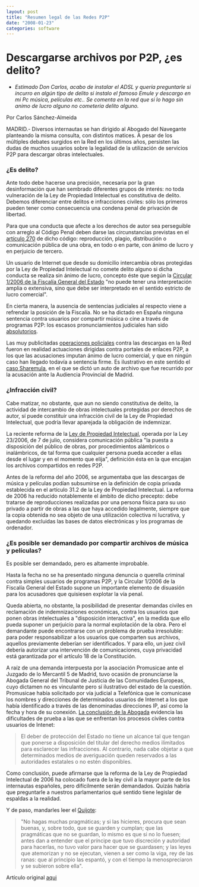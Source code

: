 ```yaml
---
layout: post
title: "Resumen legal de las Redes P2P"
date: "2008-01-23"
categories: software
---
```


# Descargarse archivos por P2P, ¿es delito?

- _Estimado Don Carlos, acabo de instalar el ADSL y quería preguntarle si incurro en algún tipo de delito si instalo el famoso Emule y descargo en mi Pc música, películas etc.. Se comenta en la red que si lo hago sin animo de lucro alguno no cometeria delito alguno._

Por Carlos Sánchez-Almeida

MADRID.- Diversos internautas se han dirigido al Abogado del Navegante planteando la misma consulta, con distintos matices. A pesar de los múltiples debates surgidos en la Red en los últimos años, persisten las dudas de muchos usuarios sobre la legalidad de la utilización de servicios P2P para descargar obras intelectuales.

### ¿Es delito?

Ante todo debe hacerse una precisión, necesaria por la gran desinformación que han sembrado diferentes grupos de interés: no toda vulneración de la Ley de Propiedad Intelectual es constitutiva de delito. Debemos diferenciar entre delitos e infracciones civiles: sólo los primeros pueden tener como consecuencia una condena penal de privación de libertad.

Para que una conducta que afecte a los derechos de autor sea perseguible con arreglo al Código Penal deben darse las circunstancias previstas en el [artículo 270](https://noticias.juridicas.com/base_datos/Penal/lo10-1995.l2t13.html#) de dicho código: reproducción, plagio, distribución o comunicación pública de una obra, en todo o en parte, con ánimo de lucro y en perjuicio de tercero.

Un usuario de Internet que desde su domicilio intercambia obras protegidas por la Ley de Propiedad Intelectual no comete delito alguno si dicha conducta se realiza sin ánimo de lucro, concepto éste que según la [Circular 1/2006 de la Fiscalía General del Estado](https://www.fiscal.es/csblob/CIRCULAR%201-2006.doc?blobcol=urldata&blobheader=application%2Fmsword&blobkey=id&blobtable=MungoBlobs&blobwhere=1109248064092&ssbinary=true) "no puede tener una interpretación amplia o extensiva, sino que debe ser interpretado en el sentido estricto de lucro comercial".

En cierta manera, la ausencia de sentencias judiciales al respecto viene a refrendar la posición de la Fiscalía. No se ha dictado en España ninguna sentencia contra usuarios por compartir música o cine a través de programas P2P: los escasos pronunciamientos judiciales han sido [absolutorios](https://www.elmundo.es/navegante/2006/11/01/tecnologia/1162383709.html).

Las muy publicitadas [operaciones policiales](https://www.elmundo.es/navegante/2007/03/28/tecnologia/1175082918.html) contra las descargas en la Red fueron en realidad actuaciones dirigidas contra portales de enlaces P2P, a los que las acusaciones imputan ánimo de lucro comercial, y que en ningún caso han llegado todavía a sentencia firme. Es ilustrativo en este sentido el [caso Sharemula](https://www.elmundo.es/navegante/2007/10/24/tecnologia/1193226923.html), en el que se dictó un auto de archivo que fue recurrido por la acusación ante la Audiencia Provincial de Madrid.

### ¿Infracción civil?

Cabe matizar, no obstante, que aun no siendo constitutiva de delito, la actividad de intercambio de obras intelectuales protegidas por derechos de autor, sí puede constituir una infracción civil de la Ley de Propiedad Intelectual, que podría llevar aparejada la obligación de indemnizar.

La reciente reforma de la [Ley de Propiedad Intelectual](https://noticias.juridicas.com/base_datos/Admin/rdleg1-1996.html), operada por la Ley 23/2006, de 7 de julio, considera comunicación pública "la puesta a disposición del público de obras, por procedimientos alámbricos o inalámbricos, de tal forma que cualquier persona pueda acceder a ellas desde el lugar y en el momento que elija", definición ésta en la que encajan los archivos compartidos en redes P2P.

Antes de la reforma del año 2006, se argumentaba que las descargas de música y películas podían subsumirse en la definición de copia privada establecida en el artículo 31.2 de la Ley de Propiedad Intelectual. La reforma de 2006 ha reducido notablemente el ámbito de dicho precepto: debe tratarse de reproducciones realizadas por una persona física para su uso privado a partir de obras a las que haya accedido legalmente, siempre que la copia obtenida no sea objeto de una utilización colectiva ni lucrativa, y quedando excluidas las bases de datos electrónicas y los programas de ordenador.

### ¿Es posible ser demandado por compartir archivos de música y películas?

Es posible ser demandado, pero es altamente improbable.

Hasta la fecha no se ha presentado ninguna denuncia o querella criminal contra simples usuarios de programas P2P, y la Circular 1/2006 de la Fiscalía General del Estado supone un importante elemento de disuasión para los acusadores que quisiesen explotar la vía penal.

Queda abierta, no obstante, la posibilidad de presentar demandas civiles en reclamación de indemnizaciones económicas, contra los usuarios que ponen obras intelectuales a "disposición interactiva", en la medida que ello pueda suponer un perjuicio para la normal explotación de la obra. Pero el demandante puede encontrarse con un problema de prueba irresoluble: para poder responsabilizar a los usuarios que comparten sus archivos, aquellos previamente deberían ser identificados. Y para ello, un juez civil debería autorizar una intervención de comunicaciones, cuya privacidad está garantizada por el artículo 18 de la Constitución.

A raíz de una demanda interpuesta por la asociación Promusicae ante el Juzgado de lo Mercantil 5 de Madrid, tuvo ocasión de pronunciarse la Abogada General del Tribunal de Justicia de las Comunidades Europeas, cuyo dictamen no es vinculante pero sí ilustrativo del estado de la cuestión. Promusicae había solicitado por vía judicial a Telefónica que le comunicase los nombres y direcciones de determinados usuarios de Internet a los que había identificado a través de las denominadas direcciones IP, así como la fecha y hora de su conexión. [La conclusión de la Abogada](https://www.elmundo.es/navegante/2007/07/18/tecnologia/1184754676.html) evidencia las dificultades de prueba a las que se enfrentan los procesos civiles contra usuarios de Intenet:

> El deber de protección del Estado no tiene un alcance tal que tengan que ponerse a disposición del titular del derecho medios ilimitados para esclarecer las infracciones. Al contrario, nada cabe objetar a que determinados medios de averiguación queden reservados a las autoridades estatales o no estén disponibles.

Como conclusión, puede afirmarse que la reforma de la Ley de Propiedad Intelectual de 2006 ha colocado fuera de la ley civil a la mayor parte de los internautas españoles, pero difícilmente serán demandados. Quizás habría que preguntarle a nuestros parlamentarios qué sentido tiene legislar de espaldas a la realidad.

Y de paso, mandarles leer el [Quijote](https://books.google.com/books?id=5s4OAAAAYAAJ&pg=RA3-PA391&lpg=RA3-PA391&dq=%22no+hagas+muchas+pragm%C3%A1ticas%22&source=web&ots=W54nJjVzIa&sig=M0BfLsRDAt3AH7Y1mlTaLZiZBWg):

> "No hagas muchas pragmáticas; y si las hicieres, procura que sean buenas, y, sobre todo, que se guarden y cumplan; que las pragmáticas que no se guardan, lo mismo es que si no lo fuesen; antes dan a entender que el príncipe que tuvo discreción y autoridad para hacerlas, no tuvo valor para hacer que se guardasen; y las leyes que atemorizan y no se ejecutan, vienen a ser como la viga, rey de las ranas: que al principio las espantó, y con el tiempo la menospreciaron y se subieron sobre ella".

Artículo original [aqui](https://www.elmundo.es/navegante/2008/01/22/tecnologia/1200993854.html)
